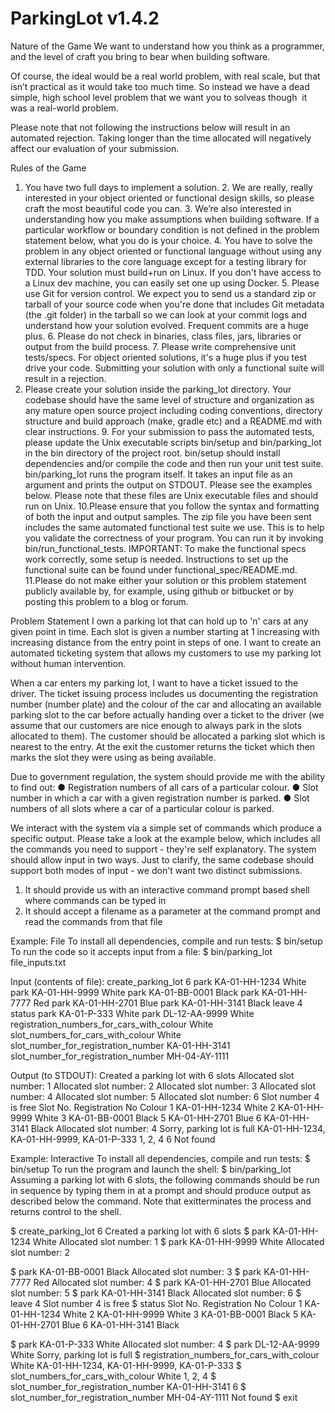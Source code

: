 # ParkingLot v1.4.2 
Nature of the Game We want to understand how you think as a programmer, and the ​level of craft​ you bring to bear when building software. 
 
Of course, the ideal would be a real world problem, with real scale, but that isn’t practical as it would take too much time. So instead we have a dead simple, high school level problem that we want you to solve ​as though
​ it was a real-world problem. 
 
Please note that not following the instructions below will result in an automated rejection. Taking longer than the time allocated will negatively affect our evaluation of your submission. 
 
Rules of the Game 
 
1. You have two full days to implement a solution. 2. We are really, really interested in your object oriented or functional design skills, so please craft the most beautiful code you can. 3. We’re also interested in understanding how you make assumptions when building software. If a particular workflow or boundary condition is not defined in the problem statement below, what you do is your choice. 4. You have to solve the problem in any object oriented or functional language without using any external libraries​ to the core language except for a testing library for TDD. Your solution ​must​ build+run on Linux. If you don't have access to a Linux dev machine, you can easily set one up using Docker. 5. Please use Git for version control. We expect you to send us a ​standard zip or tarball​​ of your source code when you're done that includes Git metadata (the .git folder) in the tarball so we can look at your commit logs and understand how your solution evolved. Frequent commits are a huge plus. 6. Please ​do not​ ​check in binaries, class files, jars, libraries or output from the build process. 7. Please write comprehensive unit tests/specs. For object oriented solutions, it's a huge plus if you test drive your code. Submitting your solution with only a functional suite will result in a rejection. 
8. Please create your solution inside the ​parking_lot​ directory. Your codebase should have the same level of structure and organization as any mature open source project including coding conventions, directory structure and build approach (make, gradle etc) and a README.md with clear instructions. 9. For your submission to pass the automated tests, please update the Unix executable scripts ​bin/setup​ and ​bin/parking_lot​ in the bin directory of the project root​.​ ​bin/setup​ should install dependencies and/or compile the code and then run your unit test suite. ​bin/parking_lot​ runs the program itself. It takes an input file as an argument and prints the output on STDOUT. Please see the examples below. Please note that these files are Unix executable files and should run on Unix. 10.Please ensure that you follow the syntax and formatting of both the input and output samples. The zip file you have been sent includes the same automated functional test suite we use. This is to help you validate the correctness of your program. You can run it by invoking ​bin/run_functional_tests​. IMPORTANT: ​To make the functional specs work correctly, some setup is needed. Instructions to set up the functional suite can be found under functional_spec/README.md​. 11.Please do not make either your solution or this problem statement publicly available by, for example, using github or bitbucket or by posting this problem to a blog or forum. 
 
Problem Statement I own a parking lot that can hold up to 'n' cars at any given point in time. Each slot is given a number starting at 1 increasing with increasing distance from the entry point in steps of one. I want to create an automated ticketing system that allows my customers to use my parking lot without human intervention. 
 
When a car enters my parking lot, I want to have a ticket issued to the driver. The ticket issuing process includes us documenting the registration number (number plate) and the colour of the car and allocating an available parking slot to the car before actually handing over a ticket to the driver (we assume that our customers are nice enough to always park in the slots allocated to them). The customer should be allocated a parking slot which is nearest to the entry. At the exit the customer returns the ticket which then marks the slot they were using as being available. 
 
Due to government regulation, the system should provide me with the ability to find 
out: ● Registration numbers of all cars of a particular colour. ● Slot number in which a car with a given registration number is parked. ● Slot numbers of all slots where a car of a particular colour is parked. 
 
We interact with the system via a simple set of commands which produce a specific output. Please take a look at the example below, which includes all the commands you need to support - they're self explanatory. The system should allow input in two ways. Just to clarify, the same codebase should support both modes of input - we don't want two distinct submissions. 
1) It should provide us with an interactive command prompt based shell where commands can be typed in 
2) It should accept a filename as a parameter at the command prompt and read the commands from that file 
 
Example: File 
To install all dependencies, compile and run tests: $ bin/setup 
 To run the code so it accepts input from a file: $ bin/parking_lot file_inputs.txt 
 
Input (contents of file): 
 create_parking_lot 6 park KA-01-HH-1234 White park KA-01-HH-9999 White park KA-01-BB-0001 Black park KA-01-HH-7777 Red park KA-01-HH-2701 Blue park KA-01-HH-3141 Black leave 4 status park KA-01-P-333 White park DL-12-AA-9999 White registration_numbers_for_cars_with_colour White slot_numbers_for_cars_with_colour White slot_number_for_registration_number KA-01-HH-3141 slot_number_for_registration_number MH-04-AY-1111 

 Output (to STDOUT): 
 Created a parking lot with 6 slots Allocated slot number: 1 Allocated slot number: 2 Allocated slot number: 3 Allocated slot number: 4 Allocated slot number: 5 Allocated slot number: 6 Slot number 4 is free Slot No. Registration No Colour 1     KA-01-HH-1234     White 2     KA-01-HH-9999     White 3     KA-01-BB-0001     Black 5     KA-01-HH-2701      Blue 6     KA-01-HH-3141     Black Allocated slot number: 4 Sorry, parking lot is full KA-01-HH-1234, KA-01-HH-9999, KA-01-P-333 1, 2, 4 6 Not found 
 
Example: Interactive To install all dependencies, compile and run tests: $ bin/setup 
 To run the program and launch the shell: $ bin/parking_lot 
 Assuming a parking lot with 6 slots, the following commands should be run in sequence by typing them in at a prompt and should produce output as described below the command. Note that  ​exit ​terminates the process and returns control to the shell. 
 
 
$ create_parking_lot 6 Created a parking lot with 6 slots 
 $ park KA-01-HH-1234 White Allocated slot number: 1 
 $ park KA-01-HH-9999 White Allocated slot number: 2 
 
$ park KA-01-BB-0001 Black Allocated slot number: 3 
 $ park KA-01-HH-7777 Red Allocated slot number: 4 
 $ park KA-01-HH-2701 Blue Allocated slot number: 5 
 $ park KA-01-HH-3141 Black Allocated slot number: 6 
 $ leave 4 Slot number 4 is free 
 $ status Slot No. Registration No Colour 1     KA-01-HH-1234     White 2     KA-01-HH-9999     White 3     KA-01-BB-0001     Black 5     KA-01-HH-2701      Blue 6     KA-01-HH-3141     Black 
 
 
$ park KA-01-P-333 White Allocated slot number: 4 
 $ park DL-12-AA-9999 White Sorry, parking lot is full 
 $ registration_numbers_for_cars_with_colour White KA-01-HH-1234, KA-01-HH-9999, KA-01-P-333 
 $ slot_numbers_for_cars_with_colour White 1, 2, 4 
 $ slot_number_for_registration_number KA-01-HH-3141 6 
 $ slot_number_for_registration_number MH-04-AY-1111 Not found 
 $ exit 
 